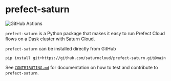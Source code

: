 # prefect-saturn

![GitHub Actions](https://github.com/saturncloud/prefect-saturn/workflows/GitHub%20Actions/badge.svg)

`prefect-saturn` is a Python package that makes it easy to run Prefect Cloud flows on a Dask cluster with Saturn Cloud.

`prefect-saturn` can be installed directly from GitHub

```shell
pip install git+https://github.com/saturncloud/prefect-saturn.git@main
```

See [`CONTRIBUTING.md`](./CONTRIBUTING.md) for documentation on how to test and contribute to `prefect-saturn`.
